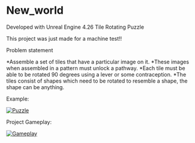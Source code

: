 # New_world

Developed with Unreal Engine 4.26
Tile Rotating Puzzle

This project was just made for a machine test!!

Problem statement

*Assemble a set of tiles that have a particular image on it.
*These images when assembled in a pattern must unlock a pathway.
*Each tile must be able to be rotated 90 degrees using a lever or some contraception.
*The tiles consist of shapes which need to be rotated to resemble a shape, the shape can be
  anything.

Example:

[![Puzzle](https://img.youtube.com/vi/xI-Ms1rKPhs/0.jpg)](//www.youtube.com/watch?v=xI-Ms1rKPhs)





Project Gameplay:

[![Gameplay](https://img.youtube.com/vi/oJKzGt8U2Ys/0.jpg)](//www.youtube.com/watch?v=oJKzGt8U2Ys)
